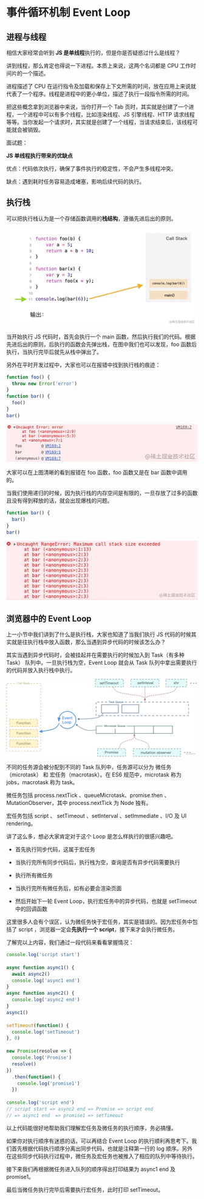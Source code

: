 # 事件循环机制 Event Loop

## 进程与线程

相信大家经常会听到 **JS 是单线程**执行的，但是你是否疑惑过什么是线程？

讲到线程，那么肯定也得说一下进程。本质上来说，这两个名词都是 CPU 工作时间片的一个描述。

进程描述了 CPU 在运行指令及加载和保存上下文所需的时间，放在应用上来说就代表了一个程序。线程是进程中的更小单位，描述了执行一段指令所需的时间。

把这些概念拿到浏览器中来说，当你打开一个 Tab 页时，其实就是创建了一个进程，一个进程中可以有多个线程，比如渲染线程、JS 引擎线程、HTTP 请求线程等等。当你发起一个请求时，其实就是创建了一个线程，当请求结束后，该线程可能就会被销毁。

面试题：

**JS 单线程执行带来的优缺点**

优点：代码依次执行，确保了事件执行的稳定性，不会产生多线程冲突。

缺点：遇到耗时任务容易造成堵塞，影响后续代码的执行。

## 执行栈

可以把执行栈认为是一个存储函数调用的**栈结构**，遵循先进后出的原则。

![Image text](../.vuepress/public/jsKnowledge/13/01.png)

当开始执行 JS 代码时，首先会执行一个 main 函数，然后执行我们的代码。根据先进后出的原则，后执行的函数会先弹出栈，在图中我们也可以发现，foo 函数后执行，当执行完毕后就先从栈中弹出了。

另外在平时开发过程中，大家也可以在报错中找到执行栈的痕迹：

```js
function foo() {
  throw new Error('error')
}
function bar() {
  foo()
}
bar()
```

![Image text](../.vuepress/public/jsKnowledge/13/02.png)

大家可以在上图清晰的看到报错在 foo 函数，foo 函数又是在 bar 函数中调用的。

当我们使用递归的时候，因为执行栈的内存空间是有限的，一旦存放了过多的函数且没有得到释放的话，就会出现爆栈的问题。

```js
function bar() {
  bar()
}
bar()
```

![Image text](../.vuepress/public/jsKnowledge/13/03.png)

## 浏览器中的 Event Loop

上一小节中我们讲到了什么是执行栈，大家也知道了当我们执行 JS 代码的时候其实就是往执行栈中放入函数，那么当遇到异步代码的时候该怎么办？

其实当遇到异步代码时，会被挂起并在需要执行的时候加入到 Task（有多种 Task） 队列中。一旦执行栈为空，Event Loop 就会从 Task 队列中拿出需要执行的代码并放入执行栈中执行。

![Image text](../.vuepress/public/jsKnowledge/13/04.png)

不同的任务源会被分配到不同的 Task 队列中，任务源可以分为 微任务（microtask） 和 宏任务（macrotask）。在 ES6 规范中，microtask 称为 jobs，macrotask 称为 task。

微任务包括 process.nextTick 、queueMicrotask、promise.then 、MutationObserver，其中 process.nextTick 为 Node 独有。

宏任务包括 script 、 setTimeout 、setInterval 、setImmediate 、I/O 及 UI rendering。

讲了这么多，想必大家肯定对于这个 Loop 是怎么样执行的很感兴趣吧。

* 首先执行同步代码，这属于宏任务

* 当执行完所有同步代码后，执行栈为空，查询是否有异步代码需要执行

* 执行所有微任务

* 当执行完所有微任务后，如有必要会渲染页面

* 然后开始下一轮 Event Loop，执行宏任务中的异步代码，也就是 setTimeout 中的回调函数

这里很多人会有个误区，认为微任务快于宏任务，其实是错误的。因为宏任务中包括了 script ，浏览器一定会**先执行一个 script**，接下来才会执行微任务。

了解完以上内容，我们通过一段代码来看看掌握情况：

```js
console.log('script start')

async function async1() {
  await async2()
  console.log('async1 end')
}
async function async2() {
  console.log('async2 end')
}
async1()

setTimeout(function() {
  console.log('setTimeout')
}, 0)

new Promise(resolve => {
  console.log('Promise')
  resolve()
})
  .then(function() {
    console.log('promise1')
  })

console.log('script end')
// script start => async2 end => Promise => script end 
// => async1 end  => promise1 => setTimeout
```

以上代码能很好地帮助我们理解宏任务及微任务的执行顺序，务必搞懂。

如果你对执行顺序有迷惑的话，可以再结合 Event Loop 的执行顺利再思考下。我们首先根据代码执行顺序分离出同步代码，也就是注释第一行的 log 顺序。另外在这些同步代码执行过程中，微任务及宏任务也被推入了相应的队列中等待执行。

接下来我们再根据微任务进入队列的顺序得出打印结果为 async1 end 及 promise1。

最后当微任务执行完毕后需要执行宏任务，此时打印 setTimeout。






